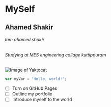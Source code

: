 # MySelf

## Ahamed Shakir

###### Iam ahamed shakir 
###### Studying at MES engineering collage kuttippuram 
![Image of Yaktocat](https://octodex.github.com/images/yaktocat.png)

``` javascript
var myVar = "Hello, world!";
```

- [ ] Turn on GitHub Pages
- [ ] Outline my portfolio
- [ ] Introduce myself to the world
